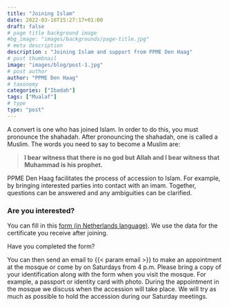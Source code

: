 ```yaml
---
title: "Joining Islam"
date: 2022-03-16T15:27:17+01:00
draft: false
# page title background image
#bg_image: "images/backgrounds/page-title.jpg"
# meta description
description : "Joining Islam and support from PPME Den Haag"
# post thumbnail
image: "images/blog/post-1.jpg"
# post author
author: "PPME Den Haag"
# taxonomy
categories: ["Ibadah"]
tags: ["Mualaf"]
# type
type: "post"
---
```


A convert is one who has joined Islam. In order to do this, you must pronounce the shahadah. After pronouncing the shahadah, one is called a Muslim.
The words you need to say to become a Muslim are:


> **I bear witness that there is no god but Allah and I bear witness that Muhammad is his prophet.**

 
PPME Den Haag facilitates the process of accession to Islam. For example, by bringing interested parties into contact with an imam. Together, questions can be answered and any ambiguities can be clarified.

### Are you interested?

You can fill in this [form (in Netherlands language)](/forms/Mualaf_Formulier_NL.docx). We use the data for the certificate you receive after joining.
 

Have you completed the form?

You can then send an email to {{< param email >}} to make an appointment at the mosque or come by on Saturdays from 4 p.m.
Please bring a copy of your identification along with the form when you visit the mosque. For example, a passport or identity card with photo.
During the appointment in the mosque we discuss when the accession will take place.
We will try as much as possible to hold the accession during our Saturday meetings.